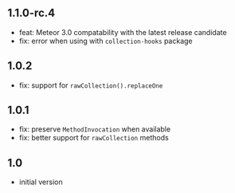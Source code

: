 ## 1.1.0-rc.4
* feat: Meteor 3.0 compatability with the latest release candidate
* fix: error when using with `collection-hooks` package

## 1.0.2
* fix: support for `rawCollection().replaceOne`

## 1.0.1
* fix: preserve `MethodInvocation` when available
* fix: better support for `rawCollection` methods

## 1.0
* initial version
